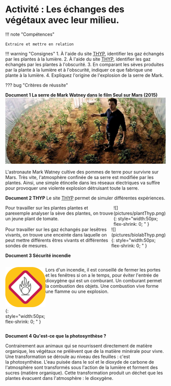 # Activité : Les échanges des végétaux avec leur milieu.

!!! note "Compétences"

    Extraire et mettre en relation 

!!! warning "Consignes"
    1. À l'aide du site [THYP](https://thyp.netlify.app/), identifier les gaz échangés par les plantes à la lumière.
    2. À l'aide du site [THYP](https://thyp.netlify.app/), identifier les gaz échangés par les plantes à l'obscurité.
    3. En comparant les sèves produites par la plante à la lumière et à l'obscurité, indiquer ce que fabrique une plante à la lumière.
    4. Expliquez l'origine de l'explosion de la serre de Mark.
    

??? bug "Critères de réussite"




**Document 1 La serre de Mark Watney dans le film Seul sur Mars (2015)**
![](pictures/serreMars.png)

L'astronaute Mark Watney cultive des pommes de terre pour survivre sur Mars. Très vite, l'atmosphère confinée de sa serre est modifiée par les plantes. Ainsi, une simple étincelle dans les réseaux électriques va suffire pour provoquer une violente explosion détruisant toute la serre.


**Document 2 THYP**
Le site [THYP](https://thyp.netlify.app/) permet de simuler différentes expériences.

<div markdown style="display:flex; flex-direction:row;">
<div markdown style="display:flex; flex:3 1 0;">
Pour travailler sur les plantes plantes et parexemple analyser la sève des plantes, on trouve un jeune plant de tomate. 
</div>
<div markdown style="display:flex; flex:1 1 0;">
![](pictures/plantThyp.png){: style="width:50px; flex-shrink: 0;  " }

</div>
</div>

<div markdown style="display:flex; flex-direction:row;">
<div markdown style="display:flex; flex:3 1 0;">
Pour travailler sur les gaz échangés par lesêtres vivants, on trouve une enceinte dans laquelle on peut mettre différents êtres vivants et différentes sondes de mesures. 
</div>
<div markdown style="display:flex; flex:1 1 0;">
![](pictures/biolabThyp.png){: style="width:50px; flex-shrink: 0;  " }

</div>
</div>





**Document 3 Sécurité incendie**



<div markdown style="display:flex; flex-direction:row;">
<div markdown style="display:flex; flex:1 1 0;">

![Symbole d'un comburant](pictures/symboleComburant.png){: style="width:50px; flex-shrink: 0;  " }
</div>
<div markdown style="display:flex; flex:3 1 0;">

Lors d'un incendie, il est conseillé de fermer les portes et les fenêtres si on a le temps, pour éviter l'entrée de dioxygène qui est un comburant.
 Un comburant permet la combustion des objets. Une combustion vive forme une flamme ou une explosion.
</div>


</div>


**Document 4 Qu'est-ce que la photosynthèse ?**

Contrairement aux animaux qui se nourrissent directement de matière organique, les végétaux ne prélèvent que de la matière minérale pour vivre. Une transformation se déroule au niveau des feuilles : c'est la photosynthèse. L'eau puisée dans le sol et le dioxyde de carbone de l'atmosphère sont transformés sous l'action de la lumière et forment des sucres (matière organique). Cette transformation produit un déchet que les plantes évacuent dans l'atmosphère : le dioxygène.
